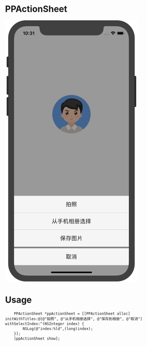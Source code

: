 # PPActionSheet
![](https://github.com/royblog/PPActionSheet/blob/master/Source/snapshoot.jpeg)
<div align=center><src="https://github.com/royblog/PPActionSheet/blob/master/Source/snapshoot.jpeg"/></div>


# Usage
```
    PPActionSheet *ppActionSheet = [[PPActionSheet alloc] initWithTitles:@[@"拍照", @"从手机相册选择", @"保存到相册", @"取消"] withSelectIndex:^(NSInteger index) {
        NSLog(@"index:%ld",(long)index);
    }];
    [ppActionSheet show];
```
